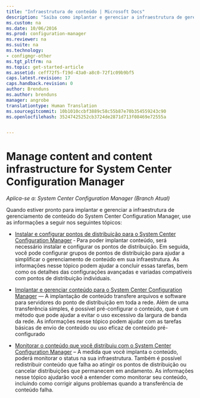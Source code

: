 ```yaml
---
title: "Infraestrutura de conteúdo | Microsoft Docs"
description: "Saiba como implantar e gerenciar a infraestrutura de gerenciamento de conteúdo no System Center Configuration Manager."
ms.custom: na
ms.date: 10/06/2016
ms.prod: configuration-manager
ms.reviewer: na
ms.suite: na
ms.technology:
- configmgr-other
ms.tgt_pltfrm: na
ms.topic: get-started-article
ms.assetid: ceff72f5-f19d-43a0-a8c0-72f1c09b9bf5
caps.latest.revision: 17
caps.handback.revision: 0
author: Brenduns
ms.author: brenduns
manager: angrobe
translationtype: Human Translation
ms.sourcegitcommit: 10b1010ccbf3889c58c55b87e70b354559243c90
ms.openlocfilehash: 35247425252cb3724de2871d713f08469e72555a


---
```

# <a name="manage-content-and-content-infrastructure-for-system-center-configuration-manager"></a>Manage content and content infrastructure for System Center Configuration Manager

*Aplica-se a: System Center Configuration Manager (Branch Atual)*

Quando estiver pronto para implantar e gerenciar a infraestrutura de gerenciamento de conteúdo do System Center Configuration Manager, use as informações a seguir nos seguintes tópicos:  

-   [Instalar e configurar pontos de distribuição para o System Center Configuration Manager](../../../../core/servers/deploy/configure/install-and-configure-distribution-points.md) ‑ Para poder implantar conteúdo, será necessário instalar e configurar os pontos de distribuição. Em seguida, você pode configurar grupos de pontos de distribuição para ajudar a simplificar o gerenciamento de conteúdo em sua infraestrutura. As informações nesse tópico podem ajudar a concluir essas tarefas, bem como os detalhes das configurações avançadas e variadas compatíveis com pontos de distribuição individuais.  

-   [Implantar e gerenciar conteúdo para o System Center Configuration Manager](../../../../core/servers/deploy/configure/deploy-and-manage-content.md) — A implantação de conteúdo transfere arquivos e software para servidores do ponto de distribuição em toda a rede. Além de uma transferência simples, é possível pré-configurar o conteúdo, que é um método que pode ajudar a evitar o uso excessivo da largura de banda da rede. As informações nesse tópico podem ajudar com as tarefas básicas de envio de conteúdo ou uso eficaz de conteúdo pré-configurado  

-   [Monitorar o conteúdo que você distribuiu com o System Center Configuration Manager](../../../../core/servers/deploy/configure/monitor-content-you-have-distributed.md) – À medida que você implanta o conteúdo, poderá monitorar o status na sua infraestrutura. Também é possível redistribuir conteúdo que falha ao atingir os pontos de distribuição ou cancelar distribuições que permanecem em andamento. As informações nesse tópico ajudarão você a entender como monitorar seu conteúdo, incluindo como corrigir alguns problemas quando a transferência de conteúdo falha.  



<!--HONumber=Dec16_HO3-->


